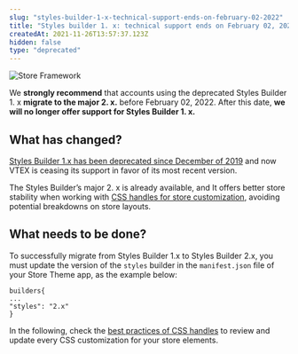 ```yaml
---
slug: "styles-builder-1-x-technical-support-ends-on-february-02-2022"
title: "Styles builder 1. x: technical support ends on February 02, 2022"
createdAt: 2021-11-26T13:57:37.123Z
hidden: false
type: "deprecated"
---
```


![Store Framework](https://cdn.jsdelivr.net/gh/vtexdocs/dev-portal-content@main/images/styles-builder-1-x-technical-support-ends-on-february-02-2022-0.png)

We **strongly recommend** that accounts using the deprecated Styles Builder 1. x **migrate to the major 2. x.** before February 02, 2022. After this date, **we will no longer offer support for Styles Builder 1. x.**

## What has changed?

[Styles Builder 1.x has been deprecated since December of 2019](https://vtex.io/docs/releases/2019-week-43-44/css-selectors-deprecation/) and now VTEX is ceasing its support in favor of its most recent version.

The Styles Builder’s major 2. x is already available, and It offers better store stability when working with [CSS handles for store customization](https://developers.vtex.com/docs/guides/vtex-io-documentation-using-css-handles-for-store-customization), avoiding potential breakdowns on store layouts.

## What needs to be done?

To successfully migrate from Styles Builder 1.x to Styles Builder 2.x, you must update the version of the `styles` builder in the `manifest.json` file of your Store Theme app, as the example below:

```
builders{
...
"styles": "2.x"
}
```

In the following, check the [best practices of CSS handles](https://developers.vtex.com/docs/guides/vtex-io-documentation-using-css-handles-for-store-customization#best-practices) to review and update every CSS customization for your store elements.
